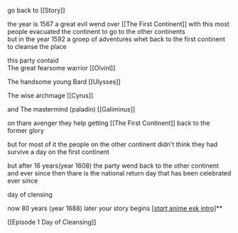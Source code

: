 go back to [[Story]]

the year is 1567 a great evil wend over [[The First Continent]] with this most people evacuated the continent to go to the other continents  
but in the year 1592 a groep of adventures whet back to the first continent to cleanse the place 

this party contaid  
The great fearsome warrior [[Olvinl]]

The handsome young Bard [[Ulysses]]

The wise archmage [[Cyrus]]

and The mastermind (paladin) [[Galiminus]] 

on thare avenger they help getting [[The First Continent]] back to the former glory 

but for most of it the people on the other continent didn't think they had survive a day on the first continent 

but after 16 years(year 1608) the party wend back to the other continent and ever since then thare is the national return day that has been celebrated ever since

day of clensing

now 80 years (year 1688) later your story begins [[*start* anime esk intro]](https://www.youtube.com/watch?v=G6uw7DbUH8k&ab_channel=GilvaSunner%3AArchive)**

[[Episode 1 Day of Cleansing]]